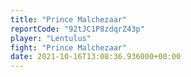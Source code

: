 ```yaml
---
title: "Prince Malchezaar"
reportCode: "92tJC1P8zdqrZ43p"
player: "Lentulus"
fight: "Prince Malchezaar"
date: 2021-10-16T13:08:36.936000+00:00
---
```

